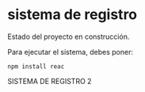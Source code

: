 <h1>sistema de registro</h1>

Estado del proyecto en construcción.

Para ejecutar el sistema, debes poner:

``npm install reac``


SISTEMA DE REGISTRO 2